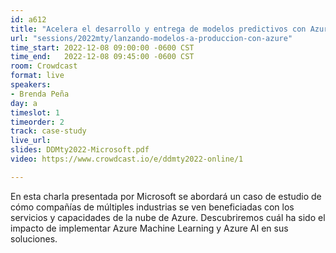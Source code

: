 ```yaml
---
id: a612
title: "Acelera el desarrollo y entrega de modelos predictivos con Azure Machine Learning"
url: "sessions/2022mty/lanzando-modelos-a-produccion-con-azure"
time_start: 2022-12-08 09:00:00 -0600 CST
time_end:   2022-12-08 09:45:00 -0600 CST
room: Crowdcast
format: live
speakers:
- Brenda Peña
day: a
timeslot: 1
timeorder: 2
track: case-study
live_url: 
slides: DDMty2022-Microsoft.pdf
video: https://www.crowdcast.io/e/ddmty2022-online/1

---
```


En esta charla presentada por Microsoft se abordará un caso de estudio de cómo compañías de múltiples industrias se ven beneficiadas con los servicios y capacidades de la nube de Azure. Descubriremos cuál ha sido el impacto de implementar Azure Machine Learning y Azure AI en sus soluciones.


